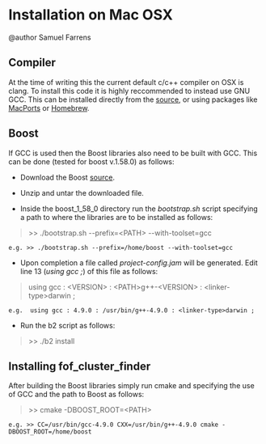Installation on Mac OSX
==================

@author Samuel Farrens

Compiler
-

At the time of writing this the current default c/c++ compiler on OSX is clang. To install this code it is highly reccommended to instead use  GNU GCC. This can be installed directly from the <a href="https://gcc.gnu.org/" target="_blank">source</a>, or using packages like <a href="https://www.macports.org/" target="_blank">MacPorts</a> or <a href="http://brew.sh/" target="_blank">Homebrew</a>.

Boost
-

If GCC is used then the Boost libraries also need to be built with GCC. This can be done (tested for boost v.1.58.0) as follows:

* Download the Boost <a href="http://sourceforge.net/projects/boost/files/boost/1.58.0/boost_1_58_0.tar.gz/download" target="_blank">source</a>.

* Unzip and untar the downloaded file.

* Inside the boost\_1\_58\_0 directory run the *bootstrap.sh* script specifying a path to where the libraries are to be installed as follows:

> \>> ./bootstrap.sh --prefix=\<PATH\> --with-toolset=gcc

`e.g. >> ./bootstrap.sh --prefix=/home/boost --with-toolset=gcc`

* Upon completion a file called *project-config.jam* will be generated. Edit line 13 (*using gcc ;*) of this file as follows:

> using gcc : \<VERSION\> : \<PATH\>g++-\<VERSION\> : \<linker-type\>darwin ; 

`e.g.  using gcc : 4.9.0 : /usr/bin/g++-4.9.0 : <linker-type>darwin ; `

* Run the b2 script as follows:

> \>> ./b2 install

Installing fof\_cluster\_finder
-

After building the Boost libraries simply run cmake and specifying the use of GCC and the path to Boost as follows:

> \>> cmake -DBOOST_ROOT=\<PATH\>

`e.g. >> CC=/usr/bin/gcc-4.9.0 CXX=/usr/bin/g++-4.9.0 cmake -DBOOST_ROOT=/home/boost`
